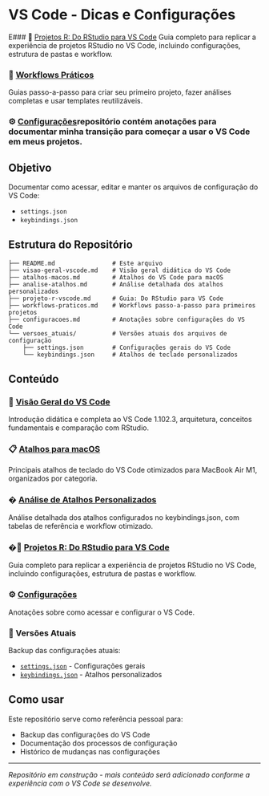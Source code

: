 # VS Code - Dicas e Configurações

E### 🔄 [Projetos R: Do RStudio para VS Code](projeto-r-vscode.md)
Guia completo para replicar a experiência de projetos RStudio no VS Code, incluindo configurações, estrutura de pastas e workflow.

### 🚀 [Workflows Práticos](workflows-praticos.md)
Guias passo-a-passo para criar seu primeiro projeto, fazer análises completas e usar templates reutilizáveis.

### ⚙️ [Configurações](configuracoes.md)repositório contém anotações para documentar minha transição para começar a usar o VS Code em meus projetos.

## Objetivo

Documentar como acessar, editar e manter os arquivos de configuração do VS Code:
- `settings.json`
- `keybindings.json`

## Estrutura do Repositório

```
├── README.md                # Este arquivo
├── visao-geral-vscode.md    # Visão geral didática do VS Code
├── atalhos-macos.md         # Atalhos do VS Code para macOS
├── analise-atalhos.md       # Análise detalhada dos atalhos personalizados
├── projeto-r-vscode.md      # Guia: Do RStudio para VS Code
├── workflows-praticos.md    # Workflows passo-a-passo para primeiros projetos
├── configuracoes.md         # Anotações sobre configurações do VS Code
└── versoes_atuais/          # Versões atuais dos arquivos de configuração
    ├── settings.json        # Configurações gerais do VS Code
    └── keybindings.json     # Atalhos de teclado personalizados
```

## Conteúdo

### 🎯 [Visão Geral do VS Code](visao-geral-vscode.md)
Introdução didática e completa ao VS Code 1.102.3, arquitetura, conceitos fundamentais e comparação com RStudio.

### 📋 [Atalhos para macOS](atalhos-macos.md)
Principais atalhos de teclado do VS Code otimizados para MacBook Air M1, organizados por categoria.

### � [Análise de Atalhos Personalizados](analise-atalhos.md)
Análise detalhada dos atalhos configurados no keybindings.json, com tabelas de referência e workflow otimizado.

### �🔄 [Projetos R: Do RStudio para VS Code](projeto-r-vscode.md)
Guia completo para replicar a experiência de projetos RStudio no VS Code, incluindo configurações, estrutura de pastas e workflow.

### ⚙️ [Configurações](configuracoes.md)
Anotações sobre como acessar e configurar o VS Code.

### 📁 Versões Atuais
Backup das configurações atuais:
- [`settings.json`](versoes_atuais/settings.json) - Configurações gerais
- [`keybindings.json`](versoes_atuais/keybindings.json) - Atalhos personalizados

## Como usar

Este repositório serve como referência pessoal para:
- Backup das configurações do VS Code
- Documentação dos processos de configuração
- Histórico de mudanças nas configurações

---

*Repositório em construção - mais conteúdo será adicionado conforme a experiência com o VS Code se desenvolve.*
